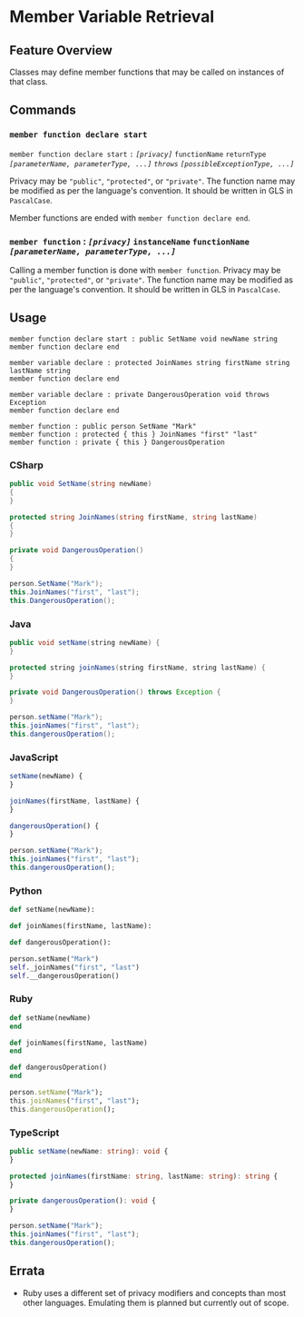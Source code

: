 # Member Variable Retrieval

## Feature Overview

Classes may define member functions that may be called on instances of that class.


## Commands

### `member function declare start`

`member function declare start` `:` *`[privacy]`* `functionName` `returnType` *`[parameterName, parameterType, ...]` `throws` `[possibleExceptionType, ...]`*

Privacy may be `"public"`, `"protected"`, or `"private"`.
The function name may be modified as per the language's convention.
It should be written in GLS in `PascalCase`.

Member functions are ended with `member function declare end`.

### `member function` : *`[privacy]`* `instanceName` `functionName` *`[parameterName, parameterType, ...]`*

Calling a member function is done with `member function`.
Privacy may be `"public"`, `"protected"`, or `"private"`.
The function name may be modified as per the language's convention.
It should be written in GLS in `PascalCase`.


## Usage

```gls
member function declare start : public SetName void newName string
member function declare end

member variable declare : protected JoinNames string firstName string lastName string
member function declare end

member variable declare : private DangerousOperation void throws Exception
member function declare end
```

```gls
member function : public person SetName "Mark"
member function : protected { this } JoinNames "first" "last"
member function : private { this } DangerousOperation
```

### CSharp

```csharp
public void SetName(string newName)
{
}

protected string JoinNames(string firstName, string lastName)
{
}

private void DangerousOperation()
{
}
```

```csharp
person.SetName("Mark");
this.JoinNames("first", "last");
this.DangerousOperation();
```

### Java

```java
public void setName(string newName) {
}

protected string joinNames(string firstName, string lastName) {
}

private void DangerousOperation() throws Exception {
}
```

```java
person.setName("Mark");
this.joinNames("first", "last");
this.dangerousOperation();
```

### JavaScript

```javascript
setName(newName) {
}

joinNames(firstName, lastName) {
}

dangerousOperation() {
}
```

```javascript
person.setName("Mark");
this.joinNames("first", "last");
this.dangerousOperation();
```

### Python

```python
def setName(newName):

def joinNames(firstName, lastName):

def dangerousOperation():
```

```python
person.setName("Mark")
self._joinNames("first", "last")
self.__dangerousOperation()
```

### Ruby

```ruby
def setName(newName)
end

def joinNames(firstName, lastName)
end

def dangerousOperation()
end
```

```ruby
person.setName("Mark");
this.joinNames("first", "last");
this.dangerousOperation();
```

### TypeScript

```typescript
public setName(newName: string): void {
}

protected joinNames(firstName: string, lastName: string): string {
}

private dangerousOperation(): void {
}
```

```typescript
person.setName("Mark");
this.joinNames("first", "last");
this.dangerousOperation();
```


## Errata

* Ruby uses a different set of privacy modifiers and concepts than most other languages. Emulating them is planned but currently out of scope.
